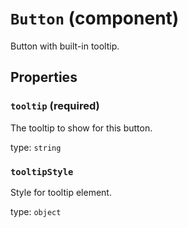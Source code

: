 `Button` (component)
====================

Button with built-in tooltip.

Properties
----------

### `tooltip` (required)

The tooltip to show for this button.

type: `string`


### `tooltipStyle`

Style for tooltip element.

type: `object`

